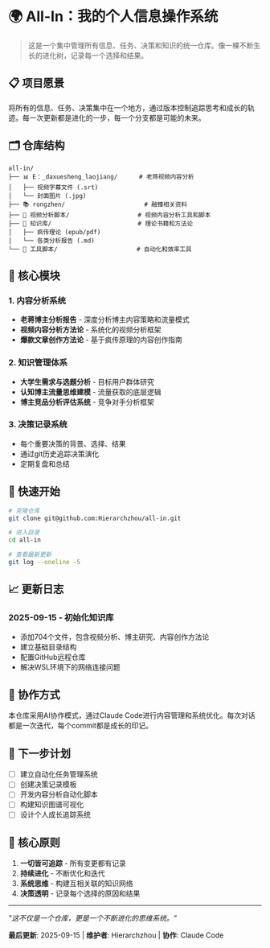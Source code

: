 # 🌍 All-In：我的个人信息操作系统

> 这是一个集中管理所有信息、任务、决策和知识的统一仓库。像一棵不断生长的进化树，记录每一个选择和结果。

## 📋 项目愿景

将所有的信息、任务、决策集中在一个地方，通过版本控制追踪思考和成长的轨迹。每一次更新都是进化的一步，每一个分支都是可能的未来。

## 🗂️ 仓库结构

```
all-in/
├── 📊 E：_daxuesheng_laojiang/      # 老蒋视频内容分析
│   ├── 视频字幕文件 (.srt)
│   └── 封面图片 (.jpg)
├── 📚 rongzhen/                      # 融臻相关资料
├── 📝 视频分析脚本/                   # 视频内容分析工具和脚本
├── 📖 知识库/                        # 理论书籍和方法论
│   ├── 疯传理论 (epub/pdf)
│   └── 各类分析报告 (.md)
└── 🔧 工具脚本/                      # 自动化和效率工具
```

## 🎯 核心模块

### 1. 内容分析系统
- **老蒋博主分析报告** - 深度分析博主内容策略和流量模式
- **视频内容分析方法论** - 系统化的视频分析框架
- **爆款文章创作方法论** - 基于疯传原理的内容创作指南

### 2. 知识管理体系
- **大学生需求与选题分析** - 目标用户群体研究
- **认知博主流量思维建模** - 流量获取的底层逻辑
- **博主竞品分析评估系统** - 竞争对手分析框架

### 3. 决策记录系统
- 每个重要决策的背景、选择、结果
- 通过git历史追踪决策演化
- 定期复盘和总结

## 🚀 快速开始

```bash
# 克隆仓库
git clone git@github.com:Hierarchzhou/all-in.git

# 进入目录
cd all-in

# 查看最新更新
git log --oneline -5
```

## 📈 更新日志

### 2025-09-15 - 初始化知识库
- 添加704个文件，包含视频分析、博主研究、内容创作方法论
- 建立基础目录结构
- 配置GitHub远程仓库
- 解决WSL环境下的网络连接问题

## 🤝 协作方式

本仓库采用AI协作模式，通过Claude Code进行内容管理和系统优化。每次对话都是一次迭代，每个commit都是成长的印记。

## 🎯 下一步计划

- [ ] 建立自动化任务管理系统
- [ ] 创建决策记录模板
- [ ] 开发内容分析自动化脚本
- [ ] 构建知识图谱可视化
- [ ] 设计个人成长追踪系统

## 📌 核心原则

1. **一切皆可追踪** - 所有变更都有记录
2. **持续进化** - 不断优化和迭代
3. **系统思维** - 构建互相关联的知识网络
4. **决策透明** - 记录每个选择的原因和结果

---

*"这不仅是一个仓库，更是一个不断进化的思维系统。"*

**最后更新**: 2025-09-15 | **维护者**: Hierarchzhou | **协作**: Claude Code